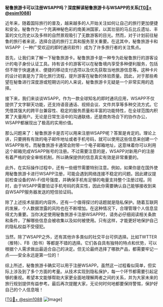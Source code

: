 **秘鲁旅游卡可以注册WSAPP吗？深度解读秘鲁旅游卡与WSAPP的关系[[TG💪+ @esim1088](https://t.me/s/esim1088)]**

近年来，随着国际旅行的普及，越来越多的人开始关注如何让自己的旅行更加便捷和安全。秘鲁作为一个充满神秘色彩的南美洲国家，以其壮丽的马丘比丘遗址、丰富的文化历史以及多样的自然景观吸引了无数游客的目光。然而，对于计划前往秘鲁的旅行者来说，选择合适的旅行工具和服务至关重要。在这其中，秘鲁旅游卡和WSAPP（一种广受欢迎的即时通讯软件）成为了许多旅行者的关注焦点。

首先，让我们来了解一下秘鲁旅游卡。秘鲁旅游卡是一种专为赴秘鲁旅行的游客设计的电子身份认证工具。持有该卡的游客可以在秘鲁境内享受多种便利服务，包括但不限于快速通关、便捷的移动支付选项以及优先获取当地旅游信息等。这种卡片的设计初衷是为了简化旅行流程，提升游客在秘鲁的体验质量。因此，对于那些希望在秘鲁进行深度游或短期访问的人来说，秘鲁旅游卡无疑是一个非常实用的选择。

接下来，我们来谈谈WSAPP。作为一款全球知名的即时通讯应用，WSAPP不仅提供了文字聊天功能，还支持语音通话、视频会议、文件共享等多种交流方式。它凭借其强大的跨平台兼容性、稳定的服务质量和丰富的功能特性，在全球范围内积累了大量用户。无论是日常生活中的沟通联络，还是商务场合下的协作办公，WSAPP都展现出了极高的实用价值。

那么问题来了：秘鲁旅游卡是否可以用来注册WSAPP呢？答案是肯定的。理论上讲，只要拥有有效的电子邮件地址或者手机号码，就可以使用这些信息来创建一个WSAPP账号。而秘鲁旅游卡通常会附带一个电子邮箱地址，这意味着你可以利用这个邮箱完成WSAPP账号的注册。不过需要注意的是，WSAPP对新用户的注册有着严格的安全审核机制，所以确保提供的信息真实有效是非常重要的。

此外，在实际操作过程中，还有一些细节需要特别注意。例如，如果你是在国外使用秘鲁旅游卡进行WSAPP注册，可能会遇到网络连接不稳定的问题。因此建议提前检查设备的Wi-Fi信号强度，并确保手机有足够的电量支持整个注册过程。同时，由于WSAPP需要验证手机号码的真实性，因此你需要确认自己能够接收到来自WSAPP服务器发送的短信验证码。

除了上述技术层面的内容外，还有一个值得探讨的话题就是隐私保护。随着互联网的发展，个人数据泄露的风险也在不断增加。在这种情况下，合理管理个人信息显得尤为重要。当你决定使用秘鲁旅游卡注册WSAPP时，请务必仔细阅读相关条款和条件，了解哪些信息会被收集以及如何被使用。只有这样，才能更好地保护自己的隐私权益不受侵犯。

当然，除了WSAPP之外，还有其他许多类似的社交平台可供选择。比如TWTTER（推特）、FB（脸书）等都是不错的选择。它们各自具有独特的特点和优势，可以根据个人需求做出最适合自己的决定。但无论最终选择了哪款产品，都需要牢记一点——安全永远是第一位的！

综上所述，秘鲁旅游卡确实可以用于注册WSAPP。虽然这一过程看似简单，但实际上涉及到了多个方面的考量。从技术实现到隐私保护，每一个环节都需要引起足够的重视。希望本文能够帮助大家更全面地理解两者之间的关系，并为大家未来的旅行规划提供有益参考。最后再次提醒大家，无论何时何地都要保持警惕，保护好自己的个人信息哦！

[[TG💪+ @esim1088](https://t.me/s/esim1088) ![Image](https://i.postimg.cc/4NQfJmqS/Snipaste-2025-05-13-00-14-12.png)]